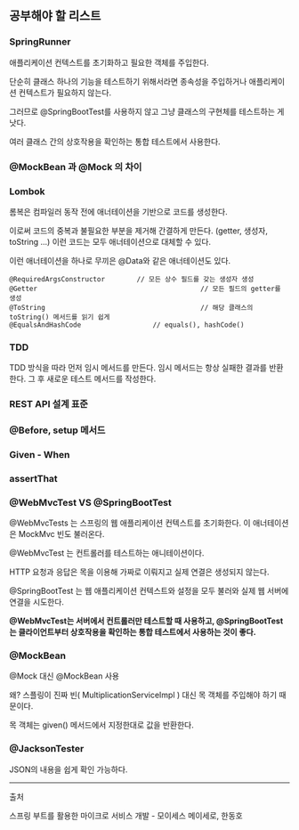 ## 공부해야 할 리스트

### SpringRunner

애플리케이션 컨텍스트를 초기화하고 필요한 객체를 주입한다.

단순히 클래스 하나의 기능을 테스트하기 위해서라면 종속성을 주입하거나 애플리케이션 컨텍스트가 필요하지 않는다.

그러므로 @SpringBootTest를 사용하지 않고 그냥 클래스의 구현체를 테스트하는 게 낫다.

여러 클래스 간의 상호작용을 확인하는 통합 테스트에서 사용한다.  



### @MockBean 과 @Mock 의 차이  



### Lombok

롬복은 컴파일러 동작 전에 애너테이션을 기반으로 코드를 생성한다.

이로써 코드의 중복과 불필요한 부분을 제거해 간결하게 만든다. (getter, 생성자, toString ...) 이런 코드는 모두 애너테이션으로 대체할 수 있다. 

이런 애너테이션을 하나로 무끼은 @Data와 같은 애너테이션도 있다.



~~~
@RequiredArgsConstructor		// 모든 상수 필드를 갖는 생성자 생성
@Getter											// 모든 필드의 getter를 생성
@ToString										// 해당 클래스의 toString() 메서드를 읽기 쉽게
@EqualsAndHashCode			 		// equals(), hashCode()		
~~~





### TDD

TDD 방식을 따라 먼저 임시 메서드를 만든다. 임시 메서드는 항상 실패한 결과를 반환한다. 그 후 새로운 테스트 메서드를 작성한다.  



### REST API 설계 표준  



### @Before, setup 메서드  



### Given - When  



### assertThat  



### @WebMvcTest VS @SpringBootTest

@WebMvcTests 는 스프링의 웹 애플리케이션 컨텍스트를 초기화한다. 이 애너테이션은 MockMvc 빈도 불러온다.

@WebMvcTest 는 컨트롤러를 테스트하는 애니테이션이다.

HTTP 요청과 응답은 목을 이용해 가짜로 이뤄지고 실제 연결은 생성되지 않는다.

@SpringBootTest 는 웹 애플리케이션 컨텍스트와 설정을 모두 불러와 실제 웹 서버에 연결을 시도한다.

**@WebMvcTest는 서버에서 컨트롤러만 테스트할 때 사용하고, @SpringBootTest는 클라이언트부터 상호작용을 확인하는 통합 테스트에서 사용하는 것이 좋다.**  



### @MockBean

@Mock 대신 @MockBean 사용 

왜? 스플링이 진짜 빈( MultiplicationServiceImpl ) 대신 목 객체를 주입해야 하기 때문이다.

목 객체는 given() 메서드에서 지정한대로 값을 반환한다.  



### @JacksonTester

JSON의 내용을 쉽게 확인 가능하다.  

---
출처

스프링 부트를 활용한 마이크로 서비스 개발 - 모이세스 메이세로, 한동호